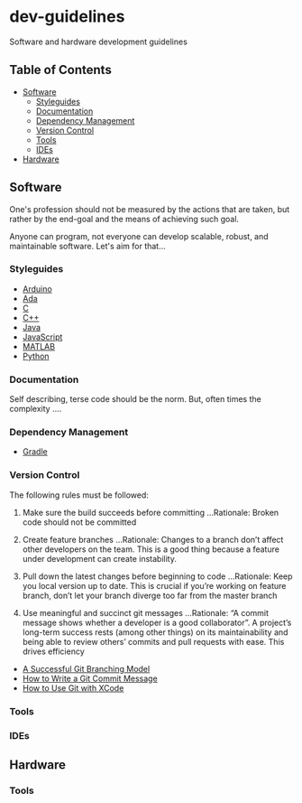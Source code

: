 # dev-guidelines
Software and hardware development guidelines

## Table of Contents

- [Software](#project-structure)
	- [Styleguides](#styleguides)
	- [Documentation](documentation)
	- [Dependency Management](#dependency-management)
	- [Version Control](#version-control)
	- [Tools](#tools)
	- [IDEs](#ides)
- [Hardware](#hardware)



## Software

One's profession should not be measured by the actions that are taken, but rather by the end-goal and the means of achieving such goal.

Anyone can program, not everyone can develop scalable, robust, and maintainable software. Let's aim for that...

### Styleguides

- [Arduino](https://www.arduino.cc/en/Reference/StyleGuide)
- [Ada]()
- [C](http://www.maultech.com/chrislott/resources/cstyle/indhill-cstyle.pdf)
- [C++](https://google.github.io/styleguide/cppguide.html)
- [Java](https://google.github.io/styleguide/javaguide.html)
- [JavaScript](https://github.com/feross/standard)
- [MATLAB](https://sites.google.com/site/matlabstyleguidelines/)
- [Python](https://google.github.io/styleguide/pyguide.html)

### Documentation

Self describing, terse code should be the norm. But, often times the complexity .... 

### Dependency Management

- [Gradle](https://gradle.org)

### Version Control

The following rules must be followed:

1. Make sure the build succeeds before committing
...Rationale: Broken code should not be committed

2. Create feature branches
...Rationale: Changes to a branch don’t affect other developers on the team. This is a good thing because a feature under development can create instability.

3. Pull down the latest changes before beginning to code
...Rationale: Keep you local version up to date. This is crucial if you’re working on feature branch, don’t let your branch diverge too far from the master branch

4. Use meaningful and succinct git messages
...Rationale: “A commit message shows whether a developer is a good collaborator”. A project’s long-term success rests (among other things) on its maintainability and being able to review others’ commits and pull requests with ease. This drives efficiency

- [A Successful Git Branching Model](http://nvie.com/posts/a-successful-git-branching-model/)
- [How to Write a Git Commit Message](http://chris.beams.io/posts/git-commit/)
- [How to Use Git with XCode](https://www.youtube.com/watch?v=9jeQQ7xNb4U )

### Tools

### IDEs

## Hardware

### Tools
